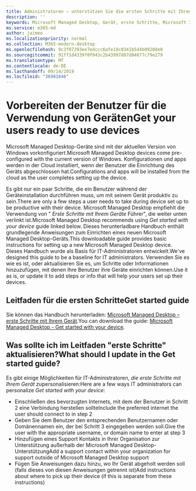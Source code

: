 ```yaml
---
title: Administratoren – unterstützen Sie die ersten Schritte mit Ihrem Microsoft Managed Desktop-Gerät.
description: ''
keywords: Microsoft Managed Desktop, Gerät, erste Schritte, Microsoft 365
ms.service: m365-md
author: jaimeo
ms.localizationpriority: normal
ms.collection: M365-modern-desktop
ms.openlocfilehash: 9c3f07293ee7edccc6afe18c0341b5d4b0920de0
ms.sourcegitcommit: 91ff1d4339f0f043c2b43997d87d84677c79e279
ms.translationtype: MT
ms.contentlocale: de-DE
ms.lasthandoff: 09/14/2019
ms.locfileid: "36981646"
---
```

# <a name="get-your-users-ready-to-use-devices"></a><span data-ttu-id="26144-103">Vorbereiten der Benutzer für die Verwendung von Geräten</span><span class="sxs-lookup"><span data-stu-id="26144-103">Get your users ready to use devices</span></span>

<span data-ttu-id="26144-104">Microsoft Managed Desktop-Geräte sind mit der aktuellen Version von Windows vorkonfiguriert.</span><span class="sxs-lookup"><span data-stu-id="26144-104">Microsoft Managed Desktop devices come pre-configured with the current version of Windows.</span></span> <span data-ttu-id="26144-105">Konfigurationen und apps werden in der Cloud installiert, wenn der Benutzer die Einrichtung des Geräts abgeschlossen hat.</span><span class="sxs-lookup"><span data-stu-id="26144-105">Configurations and apps will be installed from the cloud as the user completes setting up the device.</span></span> 
 
<span data-ttu-id="26144-106">Es gibt nur ein paar Schritte, die ein Benutzer während der Geräteinstallation durchführen muss, um mit seinem Gerät produktiv zu sein.</span><span class="sxs-lookup"><span data-stu-id="26144-106">There are only a few steps a user needs to take during device set up to be productive with their device.</span></span> <span data-ttu-id="26144-107">Microsoft Managed Desktop empfiehlt die Verwendung von " *Erste Schritte mit Ihrem Geräte* Führer", die weiter unten verlinkt ist.</span><span class="sxs-lookup"><span data-stu-id="26144-107">Microsoft Managed Desktop recommends using *Get started with your device* guide linked below.</span></span> <span data-ttu-id="26144-108">Dieses herunterladbare Handbuch enthält grundlegende Anweisungen zum Einrichten eines neuen Microsoft Managed Desktop-Geräts.</span><span class="sxs-lookup"><span data-stu-id="26144-108">This downloadable guide provides basic instructions for setting up a new Microsoft Managed Desktop device.</span></span> <span data-ttu-id="26144-109">Dieses Handbuch wurde als Basis für IT-Administratoren entwickelt.</span><span class="sxs-lookup"><span data-stu-id="26144-109">We've designed this guide to be a baseline for IT administrators.</span></span> <span data-ttu-id="26144-110">Verwenden Sie es wie es ist, oder aktualisieren Sie es, um Schritte oder Informationen hinzuzufügen, mit denen Ihre Benutzer ihre Geräte einrichten können.</span><span class="sxs-lookup"><span data-stu-id="26144-110">Use it as is, or update it to add steps or info that will help your users set up their devices.</span></span> 

## <a name="get-started-guide"></a><span data-ttu-id="26144-111">Leitfaden für die ersten Schritte</span><span class="sxs-lookup"><span data-stu-id="26144-111">Get started guide</span></span> 
<span data-ttu-id="26144-112">Sie können das Handbuch herunterladen: [Microsoft Managed Desktop – erste Schritte mit Ihrem Gerät](https://www.microsoft.com/en-us/download/details.aspx?id=57918).</span><span class="sxs-lookup"><span data-stu-id="26144-112">You can download the guide: [Microsoft Managed Desktop - Get started with your device](https://www.microsoft.com/en-us/download/details.aspx?id=57918).</span></span>

## <a name="what-should-i-update-in-the-get-started-guide"></a><span data-ttu-id="26144-113">Was sollte ich im Leitfaden "erste Schritte" aktualisieren?</span><span class="sxs-lookup"><span data-stu-id="26144-113">What should I update in the Get started guide?</span></span>

<span data-ttu-id="26144-114">Es gibt einige Möglichkeiten für IT-Administratoren, *die erste Schritte mit Ihrem Gerät zu*personalisieren:</span><span class="sxs-lookup"><span data-stu-id="26144-114">Here are a few ways IT administrators can personalize *Get started with your device*:</span></span>
- <span data-ttu-id="26144-115">Einschließen des bevorzugten Internets, mit dem der Benutzer in Schritt 2 eine Verbindung herstellen sollte</span><span class="sxs-lookup"><span data-stu-id="26144-115">Include the preferred internet the user should connect to in step 2</span></span>
- <span data-ttu-id="26144-116">Geben Sie dem Benutzer den entsprechenden Benutzernamen oder Domänennamen ein, der bei Schritt 3 eingegeben werden soll.</span><span class="sxs-lookup"><span data-stu-id="26144-116">Give the user with the appropriate username, or domain name to enter at step 3</span></span>
- <span data-ttu-id="26144-117">Hinzufügen eines Support Kontakts in Ihrer Organisation zur Unterstützung außerhalb der Microsoft Managed Desktop-Unterstützung</span><span class="sxs-lookup"><span data-stu-id="26144-117">Add a support contact within your organization for support outside of Microsoft Managed Desktop support</span></span>
- <span data-ttu-id="26144-118">Fügen Sie Anweisungen dazu hinzu, wo Ihr Gerät abgeholt werden soll (falls dieses von diesen Anweisungen getrennt ist)</span><span class="sxs-lookup"><span data-stu-id="26144-118">Add instructions about where to pick up their device (if this is separate from these instructions)</span></span>

